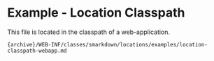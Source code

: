 # Example - Location Classpath 


This file is located in the classpath of a web-application.

```
{archive}/WEB-INF/classes/smarkdown/locations/examples/location-classpath-webapp.md
```
